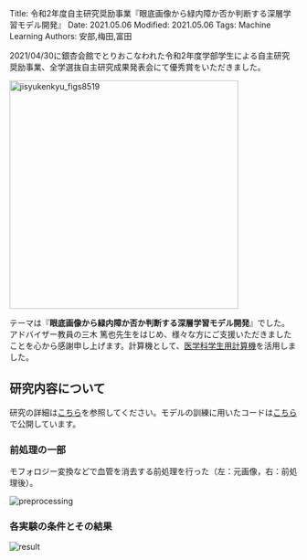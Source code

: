 Title: 令和2年度自主研究奨励事業『眼底画像から緑内障か否か判断する深層学習モデル開発』
Date: 2021.05.06
Modified: 2021.05.06
Tags: Machine Learning
Authors: 安部,梅田,富田

2021/04/30に銀杏会館でとりおこなわれた令和2年度学部学生による自主研究奨励事業、全学選抜自主研究成果発表会にて優秀賞をいただきました。

<img src="{attach}./images/jisyukenkyu_figs/8519.jpg" alt="jisyukenkyu_figs8519" width="400px">

テーマは『**眼底画像から緑内障か否か判断する深層学習モデル開発**』でした。
アドバイザー教員の三木 篤也先生をはじめ、様々な方にご支援いただきましたことを心から感謝申し上げます。計算機として、[医学科学生用計算機]({filename}/pages/student_server.md)を活用しました。

## 研究内容について
研究の詳細は[こちら](http://hdl.handle.net/11094/80643)を参照してください。モデルの訓練に用いたコードは[こちら](https://github.com/abebe9849/glaucoma_cls/tree/main)で公開しています。

### 前処理の一部
モフォロジー変換などで血管を消去する前処理を行った（左：元画像，右：前処理後）。

<img src="{attach}./images/jisyukenkyu_figs/preprocessing.jpg" alt="preprocessing" width="５00px">

### 各実験の条件とその結果

![result]({attach}./images/jisyukenkyu_figs/result.jpg)